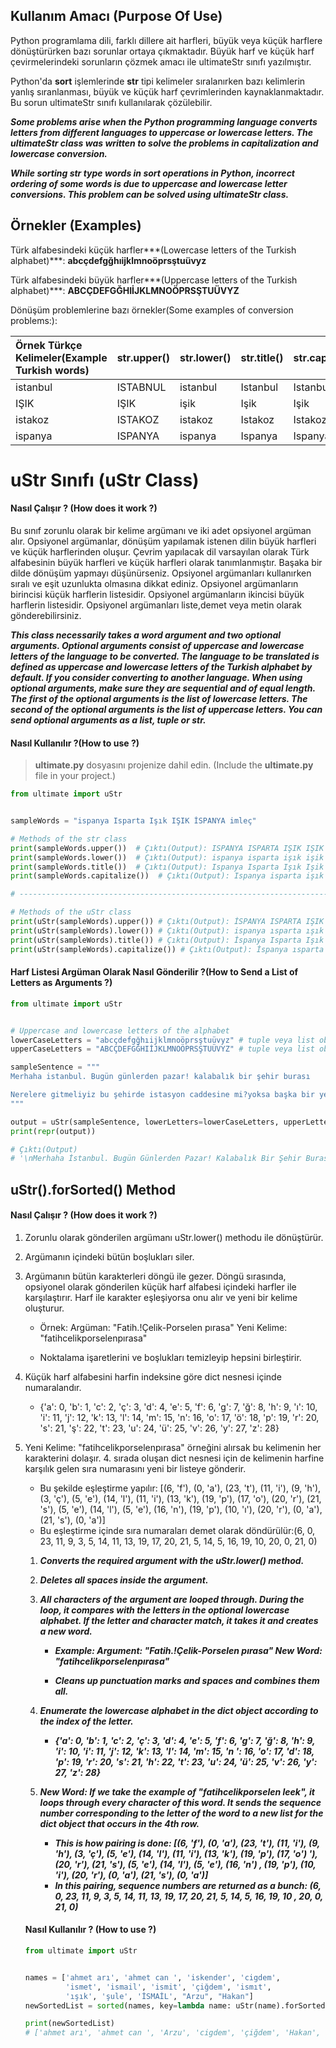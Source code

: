 

## Kullanım Amacı (Purpose Of Use)

Python programlama dili, farklı dillere ait harfleri, büyük veya küçük harflere dönüştürürken bazı sorunlar ortaya çıkmaktadır. Büyük harf ve küçük harf çevirmelerindeki sorunların çözmek  amacı ile ultimateStr sınıfı yazılmıştır.

Python'da **sort** işlemlerinde **str** tipi kelimeler sıralanırken bazı kelimlerin yanlış sıranlanması, büyük ve küçük  harf çevrimlerinden kaynaklanmaktadır. Bu sorun ultimateStr sınıfı kullanılarak çözülebilir.

***Some problems arise when the Python programming language converts letters from different languages to uppercase or lowercase letters. The ultimateStr class was written to solve the problems in capitalization and lowercase conversion.***

***While sorting str type words in sort operations in Python, incorrect ordering of some words is due to uppercase and lowercase letter conversions. This problem can be solved using ultimateStr class.***



## Örnekler (Examples)

Türk alfabesindeki küçük harfler***(Lowercase letters of the Turkish alphabet)***: **abcçdefgğhıijklmnoöprsştuüvyz**

Türk alfabesindeki büyük harfler***(Uppercase letters of the Turkish alphabet)***: **ABCÇDEFGĞHIİJKLMNOÖPRSŞTUÜVYZ**

Dönüşüm problemlerine bazı örnekler(Some examples of conversion problems:): 

| Örnek Türkçe Kelimeler(Example Turkish words) | str.upper() | str.lower() | str.title() | str.capitalize() | ***uStr.upper*()** | ***uStr.lower()*** | *uStr.title()* | *uStr.capitalize()* |
| :-------------------------------------------- | ----------- | ----------- | ----------- | ---------------- | ------------------ | ------------------ | -------------- | ------------------- |
| istanbul                                      | ISTABNUL    | istanbul    | Istanbul    | Istanbul         | İSTANBUL           | istanbul           | İstanbul       | İstanbul            |
| IŞIK                                          | IŞIK        | işik        | Işik        | Işik             | IŞIK               | ışık               | Işık           | Işık                |
| istakoz                                       | ISTAKOZ     | istakoz     | Istakoz     | Istakoz          | İSTAKOZ            | istakoz            | İstakoz        | İstakoz             |
| ispanya                                       | ISPANYA     | ispanya     | Ispanya     | Ispanya          | İSPANYA            | ispanya            | İspanya        | İspanya             |



# uStr Sınıfı (uStr Class)

#### Nasıl Çalışır ? (How does it work ?)

Bu sınıf zorunlu olarak bir kelime argümanı ve iki adet  opsiyonel argüman alır. Opsiyonel argümanlar, dönüşüm yapılamak istenen dilin büyük harfleri ve küçük harflerinden oluşur. Çevrim yapılacak dil varsayılan olarak Türk alfabesinin büyük harfleri ve küçük harfleri olarak tanımlanmıştır. Başaka bir dilde dönüşüm yapmayı düşünürseniz. Opsiyonel argümanları  kullanırken sıralı ve eşit uzunlukta olmasına dikkat ediniz. Opsiyonel argümanların birincisi küçük harflerin listesidir. Opsiyonel argümanların ikincisi büyük harflerin listesidir.  Opsiyonel argümanları liste,demet veya metin olarak gönderebilirsiniz. 

***This class necessarily takes a word argument and two optional arguments. Optional arguments consist of uppercase and lowercase letters of the language to be converted. The language to be translated is defined as uppercase and lowercase letters of the Turkish alphabet by default. If you consider converting to another language. When using optional arguments, make sure they are sequential and of equal length. The first of the optional arguments is the list of lowercase letters. The second of the optional arguments is the list of uppercase letters. You can send optional arguments as a list, tuple or str.***

#### Nasıl Kullanılır ?(How to use ?)

> **ultimate.py** dosyasını projenize dahil edin. (Include the **ultimate.py** file in your project.)

```python
from ultimate import uStr


sampleWords = "ispanya Isparta Işık IŞIK İSPANYA imleç"

# Methods of the str class
print(sampleWords.upper())  # Çıktı(Output): ISPANYA ISPARTA IŞIK IŞIK İSPANYA IMLEÇ
print(sampleWords.lower())  # Çıktı(Output): ispanya isparta işık işik i̇spanya imleç
print(sampleWords.title())  # Çıktı(Output): Ispanya Isparta Işık Işik İspanya Imleç
print(sampleWords.capitalize())  # Çıktı(Output): Ispanya isparta işık işik i̇spanya imleç

# ---------------------------------------------------------------------------------------

# Methods of the uStr class
print(uStr(sampleWords).upper()) # Çıktı(Output): İSPANYA ISPARTA IŞIK IŞIK İSPANYA İMLEÇ
print(uStr(sampleWords).lower()) # Çıktı(Output): ispanya ısparta ışık ışık ispanya imleç
print(uStr(sampleWords).title()) # Çıktı(Output): İspanya Isparta Işık Işık İspanya İmleç
print(uStr(sampleWords).capitalize()) # Çıktı(Output): İspanya ısparta ışık ışık ispanya imleç


```

#### Harf Listesi Argüman Olarak Nasıl Gönderilir ?(How to Send a List of Letters as Arguments ?)

```python
from ultimate import uStr


# Uppercase and lowercase letters of the alphabet
lowerCaseLetters = "abcçdefgğhıijklmnoöprsştuüvyz" # tuple veya list objeside olabilir (can also be a tuple or list object)
upperCaseLetters = "ABCÇDEFGĞHIİJKLMNOÖPRSŞTUÜVYZ" # tuple veya list objeside olabilir (can also be a tuple or list object)

sampleSentence = """
Merhaha istanbul. Bugün günlerden pazar! kalabalık bir şehir burası

Nerelere gitmeliyiz bu şehirde istasyon caddesine mi?yoksa başka bir yeremi ?
"""

output = uStr(sampleSentence, lowerLetters=lowerCaseLetters, upperLetters=upperCaseLetters).title()
print(repr(output))

# Çıktı(Output)
# '\nMerhaha İstanbul. Bugün Günlerden Pazar! Kalabalık Bir Şehir Burası\n\nNerelere Gitmeliyiz Bu Şehirde İstasyon Caddesine Mi?Yoksa Başka Bir Yeremi ?\n'

```



## uStr().forSorted() Method

#### Nasıl Çalışır ?  (How does it work ?)

1. Zorunlu olarak gönderilen argümanı uStr.lower() methodu ile dönüştürür.

2. Argümanın içindeki bütün boşlukları siler.

3. Argümanın bütün karakterleri döngü ile gezer. Döngü sırasında, opsiyonel olarak gönderilen küçük harf alfabesi içindeki harfler ile karşılaştırır. Harf ile karakter eşleşiyorsa onu alır ve yeni bir kelime oluşturur.

   - Örnek:  Argüman: "Fatih.!Çelik-Porselen pırasa"   Yeni Kelime: "fatihcelikporselenpırasa"

   - Noktalama işaretlerini ve boşlukları temizleyip hepsini birleştirir.

4. Küçük harf alfabesini harfin indeksine göre dict nesnesi içinde numaralandır. 

   - {'a': 0, 'b': 1, 'c': 2, 'ç': 3, 'd': 4, 'e': 5, 'f': 6, 'g': 7, 'ğ': 8, 'h': 9, 'ı': 10, 'i': 11, 'j': 12, 'k': 13, 'l': 14, 'm': 15, 'n': 16, 'o': 17, 'ö': 18, 'p': 19, 'r': 20, 's': 21, 'ş': 22, 't': 23, 'u': 24, 'ü': 25, 'v': 26, 'y': 27, 'z': 28}

5. Yeni Kelime: "fatihcelikporselenpırasa" örneğini alırsak bu kelimenin her karakterini dolaşır. 4. sırada oluşan dict nesnesi için de kelimenin harfine  karşılık gelen sıra numarasını yeni bir listeye gönderir. 

   - Bu şekilde eşleştirme yapılır: [(6, 'f'), (0, 'a'), (23, 't'), (11, 'i'), (9, 'h'), (3, 'ç'), (5, 'e'), (14, 'l'), (11, 'i'), (13, 'k'), (19, 'p'), (17, 'o'), (20, 'r'), (21, 's'), (5, 'e'), (14, 'l'), (5, 'e'), (16, 'n'), (19, 'p'), (10, 'ı'), (20, 'r'), (0, 'a'), (21, 's'), (0, 'a')]
   - Bu eşleştirme içinde sıra numaraları demet olarak döndürülür:(6, 0, 23, 11, 9, 3, 5, 14, 11, 13, 19, 17, 20, 21, 5, 14, 5, 16, 19, 10, 20, 0, 21, 0)

   

   1. ***Converts the required argument with the uStr.lower() method.***

   2. ***Deletes all spaces inside the argument.***

   3. ***All characters of the argument are looped through. During the loop, it compares with the letters in the optional lowercase alphabet. If the letter and character match, it takes it and creates a new word.***

      - ***Example: Argument: "Fatih.!Çelik-Porselen pırasa"  New Word: "fatihcelikporselenpırasa"***

      - ***Cleans up punctuation marks and spaces and combines them all.***

   4. ***Enumerate the lowercase alphabet in the dict object according to the index of the letter.***

      - ***{'a': 0, 'b': 1, 'c': 2, 'ç': 3, 'd': 4, 'e': 5, 'f': 6, 'g': 7, 'ğ': 8, 'h': 9, 'i': 10, 'i': 11, 'j': 12, 'k': 13, 'l': 14, 'm': 15, 'n ': 16, 'o': 17, 'd': 18, 'p': 19, 'r': 20, 's': 21, 'h': 22, 't': 23, 'u': 24, 'ü': 25, 'v': 26, 'y': 27, 'z': 28}***

   5. ***New Word: If we take the example of "fatihcelikporselen leek", it loops through every character of this word. It sends the sequence number corresponding to the letter of the word to a new list for the dict object that occurs in the 4th row.***

      - ***This is how pairing is done: [(6, 'f'), (0, 'a'), (23, 't'), (11, 'i'), (9, 'h'), (3, 'ç'), (5, 'e'), (14, 'l'), (11, 'i'), (13, 'k'), (19, 'p'), (17, 'o') '), (20, 'r'), (21, 's'), (5, 'e'), (14, 'l'), (5, 'e'), (16, 'n') , (19, 'p'), (10, 'i'), (20, 'r'), (0, 'a'), (21, 's'), (0, 'a')]***
      - ***In this pairing, sequence numbers are returned as a bunch: (6, 0, 23, 11, 9, 3, 5, 14, 11, 13, 19, 17, 20, 21, 5, 14, 5, 16, 19, 10 , 20, 0, 21, 0)***
   
   

   

   #### Nasıl Kullanılır ? (How to use ?)

   ```python
   from ultimate import uStr
   
   
   names = ['ahmet arı', 'ahmet can ', 'iskender', 'cigdem',
            'ismet', 'ismail', 'ismit', 'çiğdem', 'ismıt',
            'ışık', 'şule', 'İSMAİL', "Arzu", "Hakan"]
   newSortedList = sorted(names, key=lambda name: uStr(name).forSorted())
   
   print(newSortedList)
   # ['ahmet arı', 'ahmet can ', 'Arzu', 'cigdem', 'çiğdem', 'Hakan', 'ışık', 'iskender', 'ismail', 'İSMAİL', 'ismet', 'ismıt', 'ismit', 'şule']
   
   ```
   
   

   
